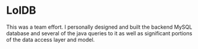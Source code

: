 # LolDB
This was a team effort. I personally designed and built the backend MySQL database and several of the java queries to it as well as significant portions of the data access layer and model.
